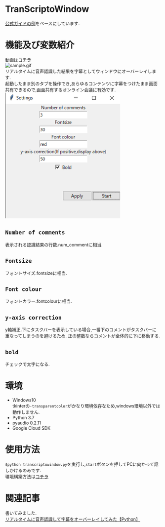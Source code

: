 # TranScriptoWindow  
[公式ガイドの例](https://github.com/GoogleCloudPlatform/python-docs-samples/blob/master/speech/microphone/transcribe_streaming_mic.py)をベースにしています.  
  
# 機能及び変数紹介  
動画は[コチラ](https://twitter.com/T3ahat/status/1264638352743002112)  
![sample.gif](https://github.com/T3aHat/TranscripToWindow/blob/master/sample/sample.gif)  
リアルタイムに音声認識した結果を字幕としてウィンドウにオーバーレイします.  
起動したまま別のタブを操作でき,あらゆるコンテンツに字幕をつけたまま画面共有できるので,画面共有するオンライン会議に有効です.  
![settings.gif](https://github.com/T3aHat/TranscripToWindow/blob/master/sample/settings.png)  
## `Number of comments`  
表示される認識結果の行数.num_commentに相当.    
## `Fontsize`  
フォントサイズ.fontsizeに相当.  
## `Font colour`  
フォントカラー.fontcolourに相当.  
## `y-axis correction`  
y軸補正.下にタスクバーを表示している場合,一番下のコメントがタスクバーに重なってしまうのを避けるため.
正の整数ならコメントが全体的に下に移動する.  
## `bold`  
チェックで太字になる.  

# 環境  
* Windows10  
tkinterの`-transparentcolor`がかなり環境依存なため,windows環境以外では動作しません.  
* Python 3.7  
* pyaudio 0.2.11  
* Google Cloud SDK  

# 使用方法  
`$python transcriptowindow.py`を実行し,`start`ボタンを押してPCに向かって話しかけるのみです.  
環境構築方法は[コチラ](https://qiita.com/teahat/items/86b68e03056e914c80f8)

# 関連記事  
書いてみました.  
[リアルタイムに音声認識して字幕をオーバーレイしてみた【Python】](https://qiita.com/teahat/items/86b68e03056e914c80f8)
